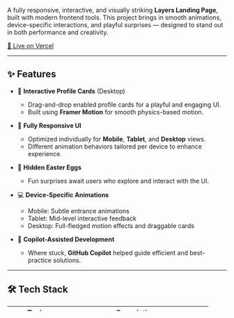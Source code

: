 A fully responsive, interactive, and visually striking **Layers Landing Page**, built with modern frontend tools. This project brings in smooth animations, device-specific interactions, and playful surprises — designed to stand out in both performance and creativity.

[🚀 Live on Vercel](https://layers-sepia.vercel.app/) 

---

## ✨ Features

- 🎯 **Interactive Profile Cards** (Desktop)
  - Drag-and-drop enabled profile cards for a playful and engaging UI.
  - Built using **Framer Motion** for smooth physics-based motion.

- 📱 **Fully Responsive UI**
  - Optimized individually for **Mobile**, **Tablet**, and **Desktop** views.
  - Different animation behaviors tailored per device to enhance experience.

- 🥚 **Hidden Easter Eggs**
  - Fun surprises await users who explore and interact with the UI.

- 💻 **Device-Specific Animations**
  - Mobile: Subtle entrance animations
  - Tablet: Mid-level interactive feedback
  - Desktop: Full-fledged motion effects and draggable cards

- 🤖 **Copilot-Assisted Development**
  - Where stuck, **GitHub Copilot** helped guide efficient and best-practice solutions.

---


## 🛠️ Tech Stack

| Tech | Description |
|------|-------------|
| **Next.js** | React Framework for production |
| **TypeScript** | Type safety across the app |
| **React.js** | Component-based architecture |
| **Tailwind CSS** | Utility-first, rapid styling |
| **Framer Motion** | Beautiful animations and gestures |
| **Copilot** | Assisted wherever logic needed guidance |

---

## 💡 Why This Project Stands Out

- Combines **modern frontend best practices** with **creative UI/UX thinking**.
- Shows off responsive design, animation layering, and component modularity.
- Demonstrates the **ability to create joy through frontend engineering**.
- Reflects your ability to design for **both functionality and delight** — a rare combo.

---



